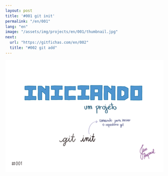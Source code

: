 ```yaml
---
layout: post
title: '#001 git init'
permalink: "/en/001"
lang: "en"
image: "/assets/img/projects/en/001/thumbnail.jpg"
next:
  url: "https://gitfichas.com/en/002"
  title: "#002 git add"
---
```


<img src="/assets/img/projects/en/001/full.jpg">